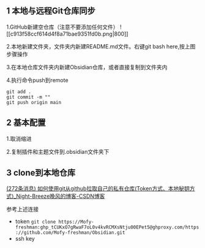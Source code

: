 ## 1 本地与远程Git仓库同步
1.GitHub新建空仓库（注意不要添加任何文件）
![[c913f58ccf614d4f8a71bae9351fd0b.png|800]]

2.本地新建文件夹，文件夹内新建README.md文件。右键git bash here,按上图步骤操作

3.在本地仓库文件夹内新建Obsidian仓库，或者直接复制到文件夹内

4.执行命令push到remote 
```
git add .
git commit -m ""
git push origin main
```

## 2 基本配置
1.取消缩进  

2.复制插件和主题文件到.obsidian文件夹下

## 3 clone到本地仓库
[(272条消息) 如何使用git从github拉取自己的私有仓库(Token方式、本地秘钥方式)_Night-Breeze晚风的博客-CSDN博客](https://blog.csdn.net/qq_45491549/article/details/128825216?spm=1001.2101.3001.6650.3&utm_medium=distribute.pc_relevant.none-task-blog-2%7Edefault%7EYuanLiJiHua%7EPosition-3-128825216-blog-124340158.pc_relevant_3mothn_strategy_recovery&depth_1-utm_source=distribute.pc_relevant.none-task-blog-2%7Edefault%7EYuanLiJiHua%7EPosition-3-128825216-blog-124340158.pc_relevant_3mothn_strategy_recovery&utm_relevant_index=6)

参考上述连接
* token
 `git clone https://Mofy-freshman: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@ghproxy.com/https://github.com/Mofy-freshman/Obsidian.git`
* ssh key
